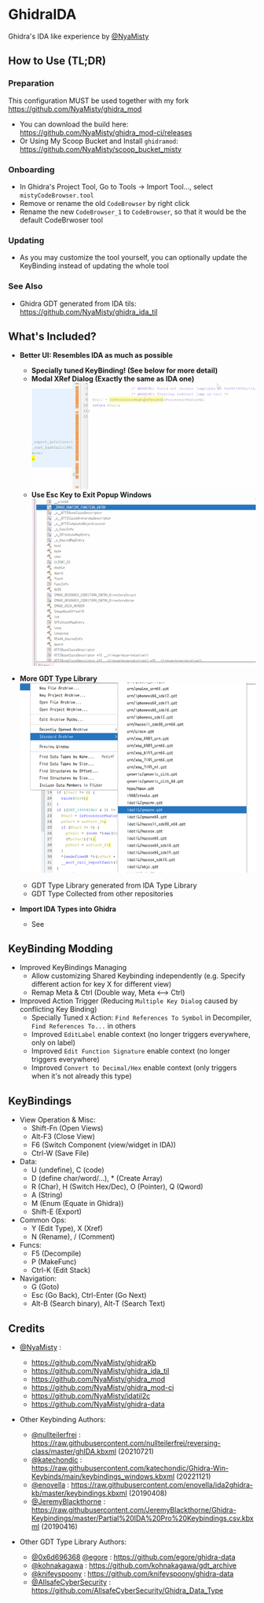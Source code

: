 # GhidraIDA

Ghidra's IDA like experience by [@NyaMisty](https://github.com/NyaMisty)

## How to Use (TL;DR)

### Preparation
This configuration MUST be used together with my fork https://github.com/NyaMisty/ghidra_mod

- You can download the build here: https://github.com/NyaMisty/ghidra_mod-ci/releases
- Or Using My Scoop Bucket and Install `ghidramod`: https://github.com/NyaMisty/scoop_bucket_misty

### Onboarding

- In Ghidra's Project Tool, Go to Tools -> Import Tool..., select `mistyCodeBrowser.tool`
- Remove or rename the old `CodeBrowser` by right click
- Rename the new `CodeBrowser_1` to `CodeBrowser`, so that it would be the default CodeBrwoser tool

### Updating

- As you may customize the tool yourself, you can optionally update the KeyBinding instead of updating the whole tool

### See Also

- Ghidra GDT generated from IDA tils: https://github.com/NyaMisty/ghidra_ida_til


## What's Included?

- **Better UI: Resembles IDA as much as possible**
    - **Specially tuned KeyBinding! (See below for more detail)**
    - **Modal XRef Dialog (Exactly the same as IDA one)**
        ![ModalXref](_screenshots/ModalXref.gif)
    - **Use Esc Key to Exit Popup Windows**
        ![EscExit](_screenshots/EscExit.gif)

- **More GDT Type Library**
    ![GDT](_screenshots/GDT.png)
    - GDT Type Library generated from IDA Type Library
    - GDT Type Collected from other repositories

- **Import IDA Types into Ghidra**
    - See 

## KeyBinding Modding

- Improved KeyBindings Managing
    - Allow customizing Shared Keybinding independently (e.g. Specify different action for key X for different view)
    - Remap Meta & Ctrl (Double way, Meta <--> Ctrl)
- Improved Action Trigger (Reducing `Multiple Key Dialog` caused by conflicting Key Binding)
    - Specially Tuned `X` Action: `Find References To Symbol` in Decompiler, `Find References To...` in others
    - Improved `EditLabel` enable context (no longer triggers everywhere, only on label)
    - Improved `Edit Function Signature` enable context (no longer triggers everywhere)
    - Improved `Convert to Decimal/Hex` enable context (only triggers when it's not already this type)

## KeyBindings
- View Operation & Misc:
    - Shift-Fn (Open Views)
    - Alt-F3 (Close View)
    - F6 (Switch Component (view/widget in IDA))
    - Ctrl-W (Save File)
- Data: 
    - U (undefine), C (code)
    - D (define char/word/...), * (Create Array)
    - R (Char), H (Switch Hex/Dec), O (Pointer), Q (Qword)
    - A (String)
    - M (Enum (Equate in Ghidra))
    - Shift-E (Export)
- Common Ops:
    - Y (Edit Type), X (Xref)
    - N (Rename), / (Comment)
- Funcs:
    - F5 (Decompile)
    - P (MakeFunc)
    - Ctrl-K (Edit Stack)
- Navigation:
    - G (Goto) 
    - Esc (Go Back), Ctrl-Enter (Go Next)
    - Alt-B (Search binary), Alt-T (Search Text)


## Credits

- [@NyaMisty](https://github.com/NyaMisty) :
    - https://github.com/NyaMisty/ghidraKb
    - https://github.com/NyaMisty/ghidra_ida_til
    - https://github.com/NyaMisty/ghidra_mod
    - https://github.com/NyaMisty/ghidra_mod-ci
    - https://github.com/NyaMisty/idatil2c
    - https://github.com/NyaMisty/ghidra-data

- Other Keybinding Authors:
    - [@nullteilerfrei](https://github.com/nullteilerfrei) : https://raw.githubusercontent.com/nullteilerfrei/reversing-class/master/ghIDA.kbxml (20210721)
    - [@katechondic](https://github.com/katechondic) : https://raw.githubusercontent.com/katechondic/Ghidra-Win-Keybinds/main/keybindings_windows.kbxml (20221121)
    - [@enovella](https://github.com/enovella) : https://raw.githubusercontent.com/enovella/ida2ghidra-kb/master/keybindings.kbxml (20190408)
    - [@JeremyBlackthorne](https://github.com/JeremyBlackthorne) : https://raw.githubusercontent.com/JeremyBlackthorne/Ghidra-Keybindings/master/Partial%20IDA%20Pro%20Keybindings.csv.kbxml (20190416)

- Other GDT Type Library Authors:
    - [@0x6d696368](https://github.com/0x6d696368) [@egore](https://github.com/egore) : https://github.com/egore/ghidra-data
    - [@kohnakagawa](https://github.com/kohnakagawa) : https://github.com/kohnakagawa/gdt_archive
    - [@knifeyspoony](https://github.com/knifeyspoony) : https://github.com/knifeyspoony/ghidra-data
    - [@AllsafeCyberSecurity](https://github.com/AllsafeCyberSecurity) : https://github.com/AllsafeCyberSecurity/Ghidra_Data_Type
